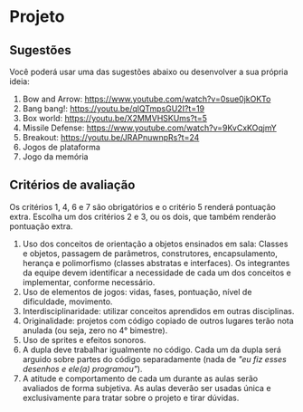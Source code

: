 # Projeto

## Sugestões

Você poderá usar uma das sugestões abaixo ou desenvolver a sua própria ideia:

1. Bow and Arrow: https://www.youtube.com/watch?v=0sue0jkOKTo
2. Bang bang!: https://youtu.be/qlQTmpsGU2I?t=19
3. Box world: https://youtu.be/X2MMVHSKUms?t=5
4. Missile Defense: https://www.youtube.com/watch?v=9KvCxKOqjmY
5. Breakout: https://youtu.be/JRAPnuwnpRs?t=24
6. Jogos de plataforma
7. Jogo da memória

## Critérios de avaliação

Os critérios 1, 4, 6 e 7 são obrigatórios e o critério 5 renderá pontuação extra. Escolha um dos critérios 2 e 3, ou os dois, que também renderão pontuação extra.

1. Uso dos conceitos de orientação a objetos ensinados em sala: Classes e objetos, passagem de parâmetros, construtores, encapsulamento, herança e polimorfismo (classes abstratas e interfaces). Os integrantes da equipe devem identificar a necessidade de cada um dos conceitos e implementar, conforme necessário.
2. Uso de elementos de jogos: vidas, fases, pontuação, nível de dificuldade, movimento.
3. Interdisciplinaridade: utilizar conceitos aprendidos em outras disciplinas.
4. Originalidade: projetos com código copiado de outros lugares terão nota anulada (ou seja, zero no 4° bimestre).
5. Uso de sprites e efeitos sonoros.
6. A dupla deve trabalhar igualmente no código. Cada um da dupla será arguido sobre partes do código separadamente (nada de *"eu fiz esses desenhos e ele(a) programou"*).
7. A atitude e comportamento de cada um durante as aulas serão avaliados de forma subjetiva. As aulas deverão ser usadas única e exclusivamente para tratar sobre o projeto e tirar dúvidas.
